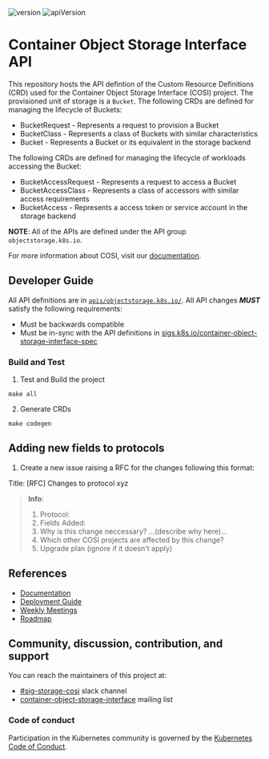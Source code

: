 ![version](https://img.shields.io/badge/status-pre--alpha-lightgrey) ![apiVersion](https://img.shields.io/badge/apiVersion-v1alpha1-lightgreen)


# Container Object Storage Interface API

This repository hosts the API defintion of the Custom Resource Definitions (CRD) used for the Container Object Storage Interface (COSI) project. The provisioned unit of storage is a `Bucket`. The following CRDs are defined for managing the lifecycle of Buckets:

 - BucketRequest - Represents a request to provision a Bucket
 - BucketClass - Represents a class of Buckets with similar characteristics
 - Bucket - Represents a Bucket or its equivalent in the storage backend

 The following CRDs are defined for managing the lifecycle of workloads accessing the Bucket:

 - BucketAccessRequest - Represents a request to access a Bucket
 - BucketAccessClass - Represents a class of accessors with similar access requirements
 - BucketAccess - Represents a access token or service account in the storage backend

**NOTE**: All of the APIs are defined under the API group `objectstorage.k8s.io`.

For more information about COSI, visit our [documentation](https://container-object-storage-interface.github.io/docs).
## Developer Guide

All API definitions are in [`apis/objectstorage.k8s.io/`](./apis/objectstorage.k8s.io/). All API changes **_MUST_** satisfy the following requirements:

 - Must be backwards compatible
 - Must be in-sync with the API definitions in [sigs.k8s.io/container-object-storage-interface-spec](https://sigs.k8s.io/container-object-storage-interface-spec)

### Build and Test

1. Test and Build the project

```
make all
```

2. Generate CRDs

```
make codegen
```

## Adding new fields to protocols

1. Create a new issue raising a RFC for the changes following this format:

Title: [RFC] Changes to protocol xyz
> **Info**:
> 1. Protocol:
> 2. Fields Added:
> 3. Why is this change neccessary?
>    ...(describe why here)...
> 4. Which other COSI projects are affected by this change?
> 5. Upgrade plan
>    (ignore if it doesn't apply)

## References

 - [Documentation](https://container-object-storage-interface.github.io/)
 - [Deployment Guide](https://container-object-storage-interface.github.io/docs/deployment-guide)
 - [Weekly Meetings](https://container-object-storage-interface.github.io/docs/community/weekly-meetings)
 - [Roadmap](https://github.com/orgs/kubernetes-sigs/projects/8)

## Community, discussion, contribution, and support

You can reach the maintainers of this project at:

 - [#sig-storage-cosi](https://kubernetes.slack.com/messages/sig-storage-cosi) slack channel
 - [container-object-storage-interface](https://groups.google.com/g/container-object-storage-interface-wg?pli=1) mailing list

### Code of conduct

Participation in the Kubernetes community is governed by the [Kubernetes Code of Conduct](code-of-conduct.md).
